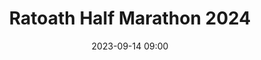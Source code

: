 ---
title: Ratoath Half Marathon 2024
location: Ratoath, Co. Meath
date: 2023-09-14 09:00
latitude: 53.506294 
longitude: -6.465681
results:
  - place: 10
    name: Ciara Broderick Farrell
    time: 1.27.32
    note: FS
  - place: 31
    name: Aifric Gallagher
    time: 1.34.21
    note: FS
  - place: 48
    name: Lynn Devitt
    time: 1.38.01
    note: FS
  - place: 86
    name: Rebecca McLoughlin
    time: 1.42.11
    note: FS
  - place: 8
    name: Simon Monds
    time: 1.18.21
    note: M40
  - place: 223
    name: Cillian Traynor
    time: 1.29.48
    note: MS
  - place: 224
    name: Michael Ferreira
    time: 1.41.23
    note: M40
  - place: 259
    name: Bernard O'Sullivan
    time: 1.44.22
    note: MS
  - place: 3
    name: Tom O'Connor
    time: 1.29.23
    note: M60



---